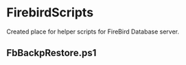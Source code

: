 # FirebirdScripts

Created place for helper scripts for FireBird Database server.

## FbBackpRestore.ps1
